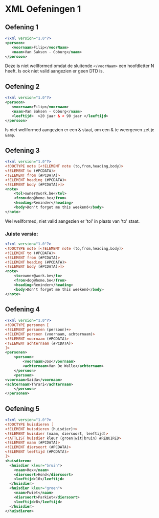 # XML Oefeningen 1
## Oefening 1
```xml
<?xml version="1.0"?>
<persoon>
   <voornaam>Filip</voorNaam>
   <naam>Van Saksen - Coburg</naam>
</persoon>
```
Deze is niet wellformed omdat de sluitende `</voorNaam>` een hoofdletter N heeft.
Is ook niet valid aangezien er geen DTD is.
## Oefening 2
```xml
<?xml version="1.0"?>
<persoon>
   <voornaam>Filip</voornaam>
   <naam>Van Saksen - Coburg</naam>
   <leeftijd>  >20 jaar & < 90 jaar </leeftijd>
</persoon>
```
Is niet wellformed aangezien er een & staat, om een & te weergeven zet je `&amp`.
## Oefening 3
```xml
<?xml version="1.0"?>
<!DOCTYPE note [<!ELEMENT note (to,from,heading,body)>
<!ELEMENT to (#PCDATA)>
<!ELEMENT from (#PCDATA)>
<!ELEMENT heading (#PCDATA)>
<!ELEMENT body (#PCDATA)>]>
<note>
	<tol>owner@work.be</tol>
	<from>dog@home.be</from>
	<heading>Reminder</heading>
	<body>Don't forget me this weekend</body>
</note>
```
Wel wellformed, niet valid aangezien er 'tol' in plaats van 'to' staat.
### Juiste versie:
```xml
<?xml version="1.0"?>
<!DOCTYPE note [<!ELEMENT note (to,from,heading,body)>
<!ELEMENT to (#PCDATA)>
<!ELEMENT from (#PCDATA)>
<!ELEMENT heading (#PCDATA)>
<!ELEMENT body (#PCDATA)>]>
<note>
	<to>owner@work.be</to>
	<from>dog@home.be</from>
	<heading>Reminder</heading>
	<body>Don't forget me this weekend</body>
</note>
```
## Oefening 4
```xml
<?xml version="1.0"?>
<!DOCTYPE personen [
<!ELEMENT personen (persoon)+>
<!ELEMENT persoon (voornaam, achternaam)>
<!ELEMENT voornaam (#PCDATA)>
<!ELEMENT achternaam (#PCDATA)>
]>
<personen>
	<persoon>
		<voornaam>Jos</voornaam>
		<achternaam>Van De Walle</achternaam>
	</persoon>
	<persoon>
<voornaam>Saïda</voornaam>
<achternaam>Thrari</achternaam>
	</persoon>
</personen>
```
## Oefening 5
```xml
<?xml version="1.0"?>
<!DOCTYPE huisdieren [
<!ELEMENT huisdieren (huisdier)+>
<!ELEMENT huisdier (naam, diersoort, leeftijd)>
<!ATTLIST huisdier kleur (groen|wit|bruin) #REQUIRED>
<!ELEMENT naam (#PCDATA)>
<!ELEMENT diersoort (#PCDATA)>
<!ELEMENT leeftijd (#PCDATA)>
]>
<huisdieren>
  <huisdier kleur="bruin">
    <naam>Rex</naam>
    <diersoort>Hond</diersoort>
    <leeftijd>10</leeftijd>
  </huisdier>
  <huisdier kleur="groen">
    <naam>Fwiet</naam>
    <diersoort>Parkiet</diersoort>
    <leeftijd>8</leeftijd>
  </huisdier>
</huisdieren>
```
